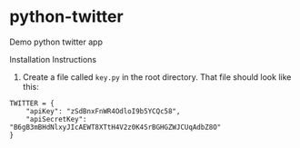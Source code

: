 # python-twitter
Demo python twitter app

Installation Instructions
1. Create a file called `key.py` in the root directory. That file should look like this:

```
TWITTER = {
    "apiKey": "zSdBnxFnWR4OdloI9b5YCQc58",
    "apiSecretKey": "B6gB3mBHdNlxyJIcAEWT8XTtH4V2z0K4SrBGHGZWJCUqAdbZ8O"
}
```
